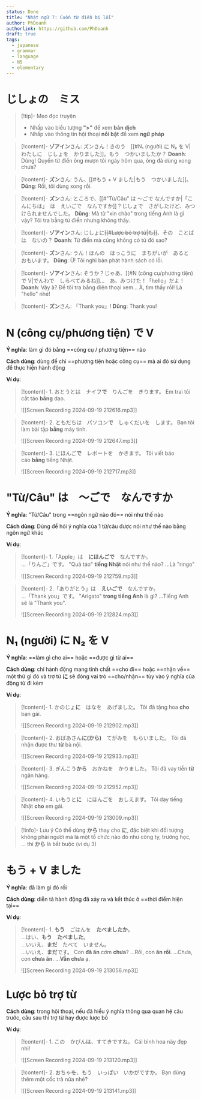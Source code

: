 ```yaml
---
status: Done
title: "Nhật ngữ 7: Cuốn từ điển bị lỗi"
author: PhDoanh
authorlink: https://github.com/PhDoanh
draft: true
tags:
  - japanese
  - grammar
  - language
  - N5
  - elementary
---
```

# じしょの　ミス
> [!tip]- Mẹo đọc truyện
> - Nhấp vào biểu tượng **">"** để xem **bản dịch**
> - Nhấp vào thông tin hội thoại **nổi bật** để xem **ngữ pháp**

> [!content]- **ゾアイン**さん: ズンさん！きのう　[[#N₁ (người) に N₂ を V|わたしに　じしょを　かりました]]。もう　つかいましたか？
> **Doanh**: Dũng! Quyển từ điển ông mượn tôi ngày hôm qua, ông đã dùng xong chưa?

> [!content]- **ズン**さん: うん、[[#もう + V ました|もう　つかいました]]。
> **Dũng**: Rồi, tôi dùng xong rồi.

> [!content]- **ズン**さん: ところで、[[#"Từ/Câu" は ～ごで なんですか|「こんにちは」　は　えいごで　なんですか]]？じしょで　さがしたけど、みつけられませんでした。
> **Dũng**: Mà từ "xin chào" trong tiếng Anh là gì vậy? Tôi tra bằng từ điển nhưng không thấy.

> [!content]- **ゾアイン**さん: じしょに~~[[#Lược bỏ trợ từ|も]]~~、その　ことばは　ないの？
> **Doanh**: Từ điển mà cũng không có từ đó sao?

> [!content]- **ズン**さん: うん！ほんの　はっこうに　まちがいが　あると　おもいます。
> **Dũng**: Ừ! Tôi nghĩ bản phát hành sách có lỗi.

> [!content]- **ゾアイン**さん: そうか？じゃあ、[[#N (công cụ/phương tiện) で V|でんわで　しらべてみるね]]…　あ、みつけた！「hello」だよ！
> **Doanh**: Vậy à? Để tôi tra bằng điện thoại xem... À, tìm thấy rồi! Là "hello" nhé!

> [!content]- **ズン**さん: 「Thank you」! 
> **Dũng**: Thank you!

# N (công cụ/phương tiện) で V
**Ý nghĩa**: làm gì đó bằng ==công cụ / phương tiện== nào 

**Cách dùng**: dùng để chỉ ==phương tiện hoặc công cụ== mà ai đó sử dụng để thực hiện hành động

**Ví dụ**:
> [!content]- 1\. おとうとは　ナイフ**で**　りんごを　きります。
> Em trai tôi cắt táo **bằng** dao.
> 
> ![[Screen Recording 2024-09-19 212616.mp3]]

> [!content]- 2\. ともだちは　パソコン**で**　しゅくだいを　します。
> Bạn tôi làm bài tập **bằng** máy tính.
> 
> ![[Screen Recording 2024-09-19 212647.mp3]]

> [!content]- 3\. にほんご**で**　レポートを　かきます。
> Tôi viết báo cáo **bằng** tiếng Nhật.
> 
> ![[Screen Recording 2024-09-19 212717.mp3]]

# "Từ/Câu" は　～ごで　なんですか
**Ý nghĩa**: "Từ/Câu" trong ==ngôn ngữ nào đó== nói như thế nào

**Cách dùng**: Dùng để hỏi ý nghĩa của 1 từ/câu được nói như thế nào bằng ngôn ngữ khác

**Ví dụ**:
> [!content]- 1\.「Apple」は　**にほんごで**　なんですか。<br>…「りんご」です。
> "Quả táo" **tiếng Nhật** nói như thế nào?
> ...Là "ringo"
> 
> ![[Screen Recording 2024-09-19 212759.mp3]]

> [!content]- 2\.「ありがとう」は　**えいごで**　なんですか。<br>…「Thank you」です。
> "Arigato" **trong tiếng Anh** là gì?
> ...Tiếng Anh sẽ là "Thank you".
> 
> ![[Screen Recording 2024-09-19 212824.mp3]]

# N₁ (người) に N₂ を V
**Ý nghĩa**: ==làm gì cho ai== hoặc ==được gì từ ai==

**Cách dùng**: chỉ hành động mang tính chất ==cho đi== hoặc ==nhận về== một thứ gì đó và trợ từ **に** sẽ đóng vai trò ==cho/nhận== tùy vào ý nghĩa của động từ đi kèm

**Ví dụ**:
> [!content]- 1\. かのじょ**に**　はなを　あげました。
> Tôi đã tặng hoa **cho** bạn gái.
> 
> ![[Screen Recording 2024-09-19 212902.mp3]]

> [!content]- 2\. おばあさん**に(から)**　てがみを　もらいました。
> Tôi đã nhận được thư **từ** bà nội.
> 
> ![[Screen Recording 2024-09-19 212933.mp3]]

> [!content]- 3\. ぎんこう**から**　おかねを　かりました。
> Tôi đã vay tiền **từ** ngân hàng.
> 
> ![[Screen Recording 2024-09-19 212952.mp3]]

> [!content]- 4\. いもうと**に**　にほんごを　おしえます。
> Tôi dạy tiếng Nhật **cho** em gái.
> 
> ![[Screen Recording 2024-09-19 213009.mp3]]

> [!info]- Lưu ý
> Có thể dùng **から** thay cho **に**, đặc biệt khi đối tượng không phải người mà là một tổ chức nào đó như công ty, trường học, … thì **から** là bắt buộc (ví dụ 3)

# もう + V ました
**Ý nghĩa**: đã làm gì đó rồi

**Cách dùng**: diễn tả hành động đã xảy ra và kết thúc ở ==thời điểm hiện tại== 

**Ví dụ**:
> [!content]- 1\. **もう**　ごはんを　**たべましたか**。<br>…はい、**もう　たべました**。<br>…いいえ、**まだ**　たべて　いません。<br>…いいえ、**まだ**です。
> Con **đã ăn** cơm **chưa**?
> ...Rồi, con **ăn rồi**.
> ...Chưa, con **chưa ăn**.
> ...**Vẫn chưa** ạ.
> 
> ![[Screen Recording 2024-09-19 213056.mp3]]

# Lược bỏ trợ từ
**Cách dùng**: trong hội thoại, nếu đã hiểu ý nghĩa thông qua quan hệ câu trước, câu sau thì trợ từ hay được lược bỏ

**Ví dụ**:
> [!content]- 1\. この　かびん~~は~~、すてきですね。
> Cái bình hoa này đẹp nhỉ!
> 
> ![[Screen Recording 2024-09-19 213120.mp3]]

> [!content]- 2\. おちゃ~~を~~、もう　いっぱい　いかがですか。
> Bạn dùng thêm một cốc trà nữa nhé?
> 
> ![[Screen Recording 2024-09-19 213141.mp3]]



